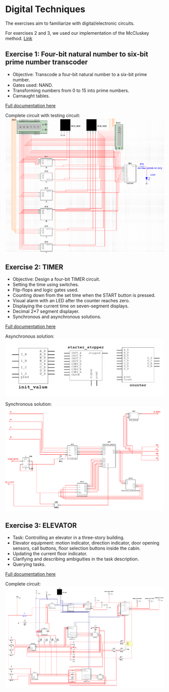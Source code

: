 # Digital Techniques

The exercises aim to familiarize with digital/electronic circuits.

For exercises 2 and 3, we used our implementation of the McCluskey method.
[Link](https://github.com/barszu/python-lab/tree/main/lab2_McCluskey_api/src)

## Exercise 1: Four-bit natural number to six-bit prime number transcoder

- Objective: Transcode a four-bit natural number to a six-bit prime number.
- Gates used: NAND.
- Transforming numbers from 0 to 15 into prime numbers.
- Carnaught tables.

[Full documentation here](https://docs.google.com/document/d/1LDQ2gGEq8u2YqQ3Kbs4JfQZzdNg7zJ_VLy5GO9NO77E/edit?usp=sharing)

Complete circuit with testing circuit:
![Circuit image 1](./images/ex1.png)

## Exercise 2: TIMER

- Objective: Design a four-bit TIMER circuit.
- Setting the time using switches.
- Flip-flops and logic gates used.
- Counting down from the set time when the START button is pressed.
- Visual alarm with an LED after the counter reaches zero.
- Displaying the current time on seven-segment displays.
- Decimal 2\*7 segment displayer.
- Synchronous and asynchronous solutions.

[Full documentation here](https://docs.google.com/document/d/17pkMox5OAMT2tjAMu2hGF31NwuVqIPNF-aCqGCLDt9Y/edit?usp=sharing)

Asynchronous solution:
![Circuit image 2 asynchronous](./images/ex2_asyns.png)

Synchronous solution:
![Circuit image 2 synchronous](./images/ex2_syns.png)

## Exercise 3: ELEVATOR

- Task: Controlling an elevator in a three-story building.
- Elevator equipment: motion indicator, direction indicator, door opening sensors, call buttons, floor selection buttons inside the cabin.
- Updating the current floor indicator.
- Clarifying and describing ambiguities in the task description.
- Querying tasks.

[Full documentation here](https://docs.google.com/document/d/150RxAw0c_0qQBlOP-e2WVZaQyt0IptKNoSzSOoNvroo/edit?usp=sharing)

Complete circuit:
![Circuit image 3](./images/ex3.png)
